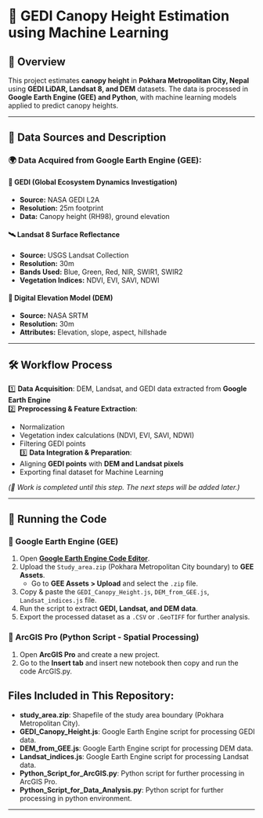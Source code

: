 # 🌳 GEDI Canopy Height Estimation using Machine Learning  

## 📌 Overview  
This project estimates **canopy height** in **Pokhara Metropolitan City, Nepal** using **GEDI LiDAR, Landsat 8, and DEM** datasets. The data is processed in **Google Earth Engine (GEE) and Python**, with machine learning models applied to predict canopy heights.  

---

## 📂 Data Sources and Description  

### **🌍 Data Acquired from Google Earth Engine (GEE):**  
#### **📡 GEDI (Global Ecosystem Dynamics Investigation)**  
- **Source:** NASA GEDI L2A  
- **Resolution:** 25m footprint  
- **Data:** Canopy height (RH98), ground elevation  

#### **🛰️ Landsat 8 Surface Reflectance**  
- **Source:** USGS Landsat Collection  
- **Resolution:** 30m  
- **Bands Used:** Blue, Green, Red, NIR, SWIR1, SWIR2  
- **Vegetation Indices:** NDVI, EVI, SAVI, NDWI  

#### **🌄 Digital Elevation Model (DEM)**  
- **Source:** NASA SRTM  
- **Resolution:** 30m  
- **Attributes:** Elevation, slope, aspect, hillshade  

---

## 🛠 Workflow Process  

1️⃣ **Data Acquisition**: DEM, Landsat, and GEDI data extracted from **Google Earth Engine**  
2️⃣ **Preprocessing & Feature Extraction**:  
   - Normalization  
   - Vegetation index calculations (NDVI, EVI, SAVI, NDWI)  
   - Filtering GEDI points  
3️⃣ **Data Integration & Preparation**:  
   - Aligning **GEDI points** with **DEM and Landsat pixels**  
   - Exporting final dataset for Machine Learning  

*(🚧 Work is completed until this step. The next steps will be added later.)*  

---

## 📜 Running the Code  

### **🔹 Google Earth Engine (GEE)**  
1. Open **[Google Earth Engine Code Editor](https://code.earthengine.google.com/)**.
2. Upload the `Study_area.zip` (Pokhara Metropolitan City boundary) to **GEE Assets**.
   - Go to **GEE Assets > Upload** and select the `.zip` file.
3. Copy & paste the `GEDI_Canopy_Height.js`, `DEM_from_GEE.js`, `Landsat_indices.js` file.  
4. Run the script to extract **GEDI, Landsat, and DEM data**.  
5. Export the processed dataset as a `.CSV` or `.GeoTIFF` for further analysis.  

### **🔹 ArcGIS Pro (Python Script - Spatial Processing)**  
1. Open **ArcGIS Pro** and create a new project.  
2. Go to the **Insert tab** and insert new notebook then copy and run the code ArcGIS.py.
   
## Files Included in This Repository:

- **study_area.zip**: Shapefile of the study area boundary (Pokhara Metropolitan City).
- **GEDI_Canopy_Height.js**: Google Earth Engine script for processing GEDI data.
- **DEM_from_GEE.js**: Google Earth Engine script for processing DEM data.
- **Landsat_indices.js**: Google Earth Engine script for processing Landsat data.
- **Python_Script_for_ArcGIS.py**: Python script for further processing in ArcGIS Pro.
- **Python_Script_for_Data_Analysis.py**: Python script for further processing in python environment.

---
